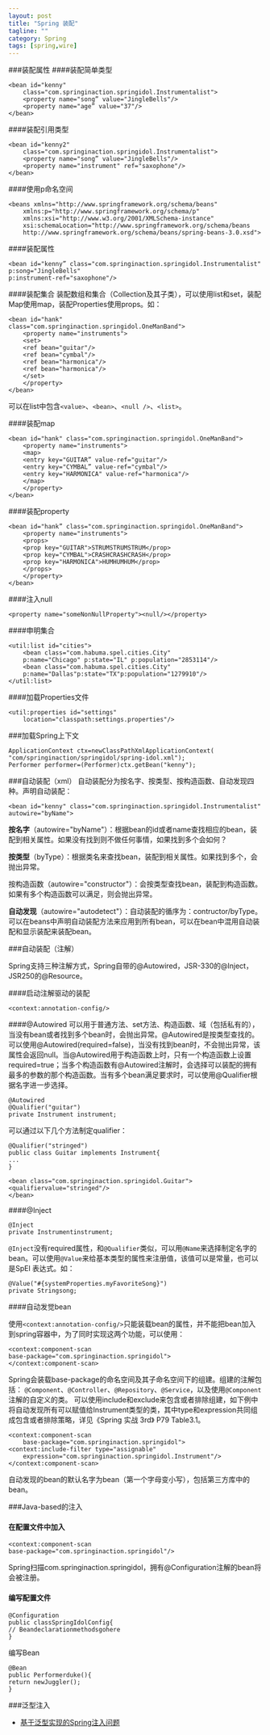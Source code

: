 ```yaml
---
layout: post
title: "Spring 装配"
tagline: ""
category: Spring
tags: [spring,wire]
--- 
```

###装配属性
####装配简单类型

	<bean id="kenny"
		class="com.springinaction.springidol.Instrumentalist">
		<property name="song” value="JingleBells"/>
		<property name="age” value="37"/>
	</bean>
	
####装配引用类型

	<bean id="kenny2"
		class="com.springinaction.springidol.Instrumentalist">
		<property name="song” value="JingleBells"/>
		<property name="instrument" ref="saxophone"/>
	</bean>

<!--more-->	
	
####使用p命名空间

	<beans xmlns="http://www.springframework.org/schema/beans"
		xmlns:p="http://www.springframework.org/schema/p"
		xmlns:xsi="http://www.w3.org/2001/XMLSchema-instance"
		xsi:schemaLocation="http://www.springframework.org/schema/beans
		http://www.springframework.org/schema/beans/spring-beans-3.0.xsd">

####装配属性

	<bean id="kenny” class="com.springinaction.springidol.Instrumentalist"
	p:song="JingleBells"
	p:instrument-ref="saxophone"/>

####装配集合
装配数组和集合（Collection及其子类），可以使用list和set，装配Map使用map，装配Properties使用props。如：

	<bean id="hank"
	class="com.springinaction.springidol.OneManBand">
		<property name="instruments">
		<set>
		<ref bean="guitar"/>
		<ref bean="cymbal"/>
		<ref bean="harmonica"/>
		<ref bean="harmonica"/>
		</set>
		</property>
	</bean>

可以在list中包含`<value>`、`<bean>`、`<null />`、`<list>`。

####装配map

	<bean id="hank" class="com.springinaction.springidol.OneManBand">
		<property name="instruments">
		<map>
		<entry key="GUITAR” value-ref="guitar"/>
		<entry key="CYMBAL” value-ref="cymbal"/>
		<entry key="HARMONICA" value-ref="harmonica"/>
		</map>
		</property>
	</bean>

####装配property

	<bean id="hank” class="com.springinaction.springidol.OneManBand">
		<property name="instruments">
		<props>
		<prop key="GUITAR">STRUMSTRUMSTRUM</prop>
		<prop key="CYMBAL">CRASHCRASHCRASH</prop>
		<prop key="HARMONICA">HUMHUMHUM</prop>
		</props>
		</property>
	</bean>
	
####注入null

	<property name="someNonNullProperty"><null/></property>

####申明集合

	<util:list id="cities">
		<bean class="com.habuma.spel.cities.City"
		p:name="Chicago" p:state="IL" p:population="2853114"/>
		<bean class="com.habuma.spel.cities.City"
		p:name="Dallas"p:state="TX"p:population="1279910"/>
	</util:list>

####加载Properties文件

	<util:properties id="settings"
		location="classpath:settings.properties"/>

###加载Spring上下文

	ApplicationContext ctx=newClassPathXmlApplicationContext(
	"com/springinaction/springidol/spring-idol.xml");
	Performer performer=(Performer)ctx.getBean("kenny");

###自动装配（xml）
自动装配分为按名字、按类型、按构造函数、自动发现四种。声明自动装配：

	<bean id="kenny" class="com.springinaction.springidol.Instrumentalist" autowire="byName">

**按名字**（autowire="byName"）：根据bean的id或者name查找相应的bean，装配到相关属性。如果没有找到则不做任何事情，如果找到多个会如何？

**按类型**（byType）：根据类名来查找bean，装配到相关属性。如果找到多个，会抛出异常。

按构造函数（autowire="constructor"）：会按类型查找bean，装配到构造函数。如果有多个构造函数可以满足，则会抛出异常。

**自动发现**（autowire="autodetect"）：自动装配的循序为：contructor/byType。
可以在beans中声明自动装配方法来应用到所有bean，可以在bean中混用自动装配和显示装配来装配bean。

###自动装配（注解）

Spring支持三种注解方式，Spring自带的@Autowired，JSR-330的@Inject，JSR250的@Resource。

####启动注解驱动的装配

	<context:annotation-config/>

####@Autowired
可以用于普通方法、set方法、构造函数、域（包括私有的），当没有bean或者找到多个bean时，会抛出异常。@Autowired是按类型查找的。可以使用@Autowired(required=false)，当没有找到bean时，不会抛出异常，该属性会返回null。当@Autowired用于构造函数上时，只有一个构造函数上设置required=true；当多个构造函数有@Autowired注解时，会选择可以装配的拥有最多的参数的那个构造函数。当有多个bean满足要求时，可以使用@Qualifier根据名字进一步选择。

	@Autowired
	@Qualifier("guitar")
	private Instrument instrument;

可以通过以下几个方法制定qualifier：

	@Qualifier("stringed")
	public class Guitar implements Instrument{
	...
	}

	<bean class="com.springinaction.springidol.Guitar">
	<qualifiervalue="stringed"/>
	</bean>

####@Inject

	@Inject
	private Instrumentinstrument;

`@Inject`没有required属性，和`@Qualifier`类似，可以用`@Name`来选择制定名字的bean。可以使用`@Value`来给基本类型的属性来注册值，该值可以是常量，也可以是SpEl 表达式。如：

	@Value("#{systemProperties.myFavoriteSong}")
	private Stringsong;

####自动发觉bean

使用`<context:annotation-config/>`只能装载bean的属性，并不能把bean加入到spring容器中，为了同时实现这两个功能，可以使用：

	<context:component-scan
	base-package="com.springinaction.springidol">
	</context:component-scan>

Spring会装载base-package的命名空间及其子命名空间下的组建。组建的注解包括：
`@Component`、`@Controller`、`@Repository`、`@Service`，以及使用`@Component`注解的自定义的类。
可以使用include和exclude来包含或者排除组建，如下例中将自动发现所有可以赋值给Instrument类型的类，其中type和expression共同组成包含或者排除策略，详见《Spring 实战 3rd》 P79 Table3.1。

	<context:component-scan
		base-package="com.springinaction.springidol">
	<context:include-filter type="assignable"
		expression="com.springinaction.springidol.Instrument"/>
	</context:component-scan>

自动发现的bean的默认名字为bean（第一个字母变小写），包括第三方库中的bean。

###Java-based的注入
#### 在配置文件中加入 ####

	<context:component-scan
	base-package="com.springinaction.springidol"/>

Spring扫描com.springinaction.springidol，拥有@Configuration注解的bean将会被注册。
#### 编写配置文件 ####

	@Configuration
	public classSpringIdolConfig{
	// Beandeclarationmethodsgohere
	}

编写Bean

	@Bean
	public Performerduke(){
	return newJuggler();
	}

###泛型注入

- [基于泛型实现的Spring注入问题](http://langkins.iteye.com/blog/156089)	